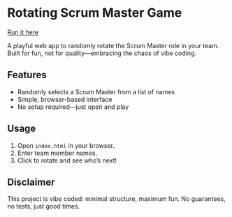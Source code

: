 
# Rotating Scrum Master Game

[Run it here](https://raw.githack.com/xremix/Rotating-Scrum-Master-Game/main/index.html)

A playful web app to randomly rotate the Scrum Master role in your team. Built for fun, not for quality—embracing the chaos of vibe coding.

## Features

- Randomly selects a Scrum Master from a list of names
- Simple, browser-based interface
- No setup required—just open and play

## Usage

1. Open `index.html` in your browser.
2. Enter team member names.
3. Click to rotate and see who’s next!

## Disclaimer

This project is vibe coded: minimal structure, maximum fun. No guarantees, no tests, just good times.